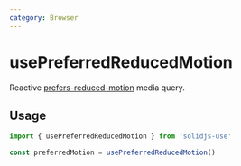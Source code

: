 ```yaml
---
category: Browser
---
```


# usePreferredReducedMotion

Reactive [prefers-reduced-motion](https://developer.mozilla.org/en-US/docs/Web/CSS/@media/prefers-reduced-motion) media query.

## Usage

```js
import { usePreferredReducedMotion } from 'solidjs-use'

const preferredMotion = usePreferredReducedMotion()
```
